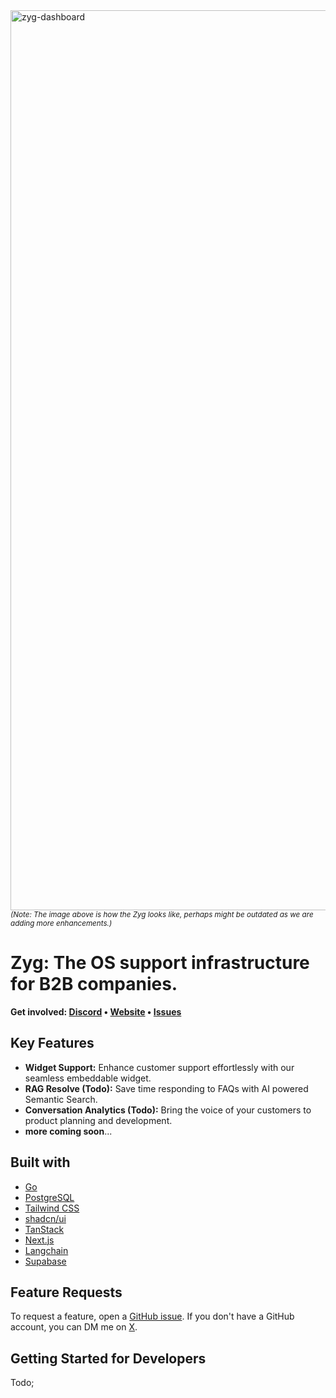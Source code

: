 <img width="1440" alt="zyg-dashboard" src="https://github.com/user-attachments/assets/b2edcb26-c15d-4c94-a49d-5035a9b8004a">
<sup><i>(Note: The image above is how the Zyg looks like, perhaps might be outdated as we are adding more enhancements.)</i></sup>

# Zyg: The OS support infrastructure for B2B companies.

<b>Get
involved: [Discord](https://discord.gg/dnK9zA5Rz8) • [Website](https://zyg.ai) • [Issues](https://github.com/zyghq/zyg/issues)</b>

## Key Features

- **Widget Support:** Enhance customer support effortlessly with our seamless embeddable widget.
- **RAG Resolve (Todo):** Save time responding to FAQs with AI powered Semantic Search.
- **Conversation Analytics (Todo):** Bring the voice of your customers to product planning and development.
- **more coming soon**...

## Built with

- [Go](https://go.dev/)
- [PostgreSQL](https://www.postgresql.org/)
- [Tailwind CSS](https://tailwindcss.com/)
- [shadcn/ui](https://ui.shadcn.com/)
- [TanStack](https://tanstack.com/)
- [Next.js](https://nextjs.org/)
- [Langchain](https://langchain.com/)
- [Supabase](https://supabase.com/)

## Feature Requests

To request a feature, open a [GitHub issue](https://github.com/zyghq/zyg/issues). If you don't have a GitHub account, you can DM me on [X](https://x.com/_sanchitrk).


## Getting Started for Developers

Todo;
